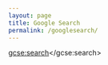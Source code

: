 ```yaml
---
layout: page
title: Google Search
permalink: /googlesearch/
---
```

    
<div id="google-custom-search">

<script>
  (function() {
    var cx = '013037472282253858388:xea_npbj7r8';
    var gcse = document.createElement('script');
    gcse.type = 'text/javascript';
    gcse.async = true;
    gcse.src = 'https://cse.google.com/cse.js?cx=' + cx;
    var s = document.getElementsByTagName('script')[0];
    s.parentNode.insertBefore(gcse, s);
  })();
</script>
<gcse:search></gcse:search>

</div>